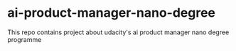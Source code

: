 # ai-product-manager-nano-degree
This repo contains project about udacity's ai product manager nano degree programme
